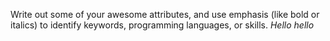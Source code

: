 Write out some of your awesome attributes, and use emphasis (like bold or italics) to identify keywords, programming languages, or skills. 
*Hello*
_hello_
